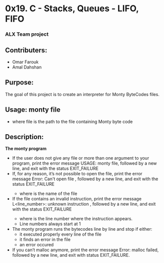 # 0x19. C - Stacks, Queues - LIFO, FIFO


### ALX Team project


## Contributers:

- Omar Farouk
- Amal Dahshan

## Purpose:

The goal of this project is to create an interpreter for Monty ByteCodes files.

## **Usage:** monty file
  - where file is the path to the file containing Monty byte code

## Description:


**The monty program**

- If the user does not give any file or more than one argument to your program, print the error message USAGE: monty file,
 followed by a new line, and exit with the status EXIT_FAILURE
- If, for any reason, it’s not possible to open the file, print the error message Error: Can't open file <file>,
    followed by a new line, and exit with the status EXIT_FAILURE
  - where <file> is the name of the file
- If the file contains an invalid instruction, print the error message L<line_number>: unknown instruction <opcode>,
  followed by a new line, and exit with the status EXIT_FAILURE
  - where is the line number where the instruction appears.
  - Line numbers always start at 1
- The monty program runs the bytecodes line by line and stop if either:
  - it executed properly every line of the file
  - it finds an error in the file
  - an error occured
- If you can’t malloc anymore, print the error message Error: malloc failed, followed by a new line, and exit with status EXIT_FAILURE.
